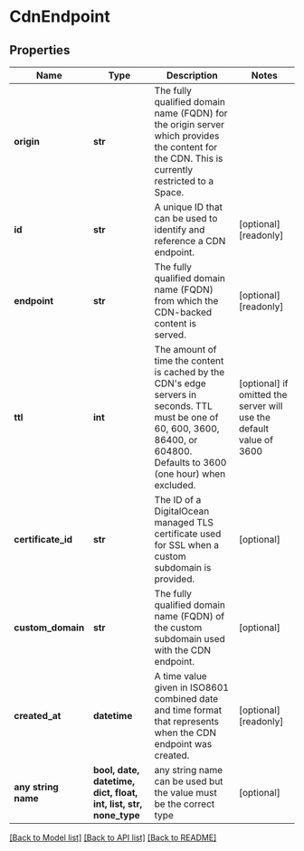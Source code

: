 # CdnEndpoint


## Properties
Name | Type | Description | Notes
------------ | ------------- | ------------- | -------------
**origin** | **str** | The fully qualified domain name (FQDN) for the origin server which provides the content for the CDN. This is currently restricted to a Space. | 
**id** | **str** | A unique ID that can be used to identify and reference a CDN endpoint. | [optional] [readonly] 
**endpoint** | **str** | The fully qualified domain name (FQDN) from which the CDN-backed content is served. | [optional] [readonly] 
**ttl** | **int** | The amount of time the content is cached by the CDN&#39;s edge servers in seconds. TTL must be one of 60, 600, 3600, 86400, or 604800. Defaults to 3600 (one hour) when excluded. | [optional]  if omitted the server will use the default value of 3600
**certificate_id** | **str** | The ID of a DigitalOcean managed TLS certificate used for SSL when a custom subdomain is provided. | [optional] 
**custom_domain** | **str** | The fully qualified domain name (FQDN) of the custom subdomain used with the CDN endpoint. | [optional] 
**created_at** | **datetime** | A time value given in ISO8601 combined date and time format that represents when the CDN endpoint was created. | [optional] [readonly] 
**any string name** | **bool, date, datetime, dict, float, int, list, str, none_type** | any string name can be used but the value must be the correct type | [optional]

[[Back to Model list]](../README.md#documentation-for-models) [[Back to API list]](../README.md#documentation-for-api-endpoints) [[Back to README]](../README.md)


